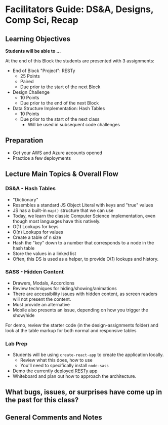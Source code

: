 # Facilitators Guide: DS&A, Designs, Comp Sci, Recap

## Learning Objectives

**Students will be able to ...**


At the end of this Block the students are presented with 3 assignments:

* End of Block "Project": RESTy
  * 25 Points
  * Paired
  * Due prior to the start of the next Block
* Design Challenge
  * 10 Points
  * Due prior to the end of the next Block
* Data Structure Implementation: Hash Tables
  * 10 Points
  * Due prior to the start of the next class
    * Will be used in subsequent code challenges
    

## Preparation
* Get your AWS and Azure accounts opened
* Practice a few deployments

## Lecture Main Topics & Overall Flow

### DS&A - Hash Tables

* "Dictionary" 
* Resembles a standard JS Object Literal with keys and "true" values
* JS has a built-in `map()` structure that we can use
* Today, we learn the classic Computer Science implementation, even though most languages have this natively.
* O(1) Lookups for keys
* O(n) Lookups for values
* Create a table of n size
* Hash the "key" down to a number that corresponds to a node in the hash table
* Store the values in a linked list 
* Often, this DS is used as a helper, to provide O(1) lookups and history.

### SASS - Hidden Content

* Drawers, Modals, Accordions
* Review techniques for hiding/showing/animations
* There are accessibility issues with hidden content, as screen readers will not present the content.
* Must provide an alternative
* Mobile also presents an issue, depending on how you trigger the show/hide

For demo, review the starter code (in the design-assignments folder) and look at the table markup for both normal and responsive tables

### Lab Prep

* Students will be using `create-react-app` to create the application locally.
  * Review what this does, how to use
  * You'll need to specifically install `node-sass`
* Demo the currently [deployed RESTy app](https://resty.netlify.com)
* Whiteboard and plan out how to approach the architecture.

## What bugs, issues, or surprises have come up in the past for this class?


## General Comments and Notes

